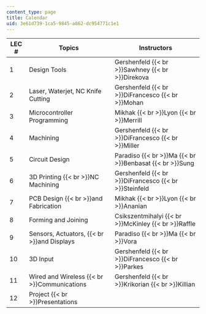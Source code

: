 ```yaml
---
content_type: page
title: Calendar
uid: 3e61d739-1ca5-9845-a862-dc954771c1e1
---
```


| LEC # | Topics | Instructors |
| --- | --- | --- |
| 1 | Design Tools | Gershenfeld  {{< br >}}Sawhney  {{< br >}}Direkova |
| 2 | Laser, Waterjet, NC Knife Cutting | Gershenfeld  {{< br >}}DiFrancesco  {{< br >}}Mohan |
| 3 | Microcontroller Programming | Mikhak  {{< br >}}Lyon  {{< br >}}Merrill |
| 4 | Machining | Gershenfeld  {{< br >}}DiFrancesco  {{< br >}}Miller |
| 5 | Circuit Design | Paradiso  {{< br >}}Ma  {{< br >}}Benbasat  {{< br >}}Sung |
| 6 | 3D Printing  {{< br >}}NC Machining | Gershenfeld  {{< br >}}DiFrancesco  {{< br >}}Steinfeld |
| 7 | PCB Design  {{< br >}}and Fabrication | Mikhak  {{< br >}}Lyon  {{< br >}}Ananian |
| 8 | Forming and Joining | Csikszentmihalyi  {{< br >}}McKinley  {{< br >}}Raffle |
| 9 | Sensors, Actuators,  {{< br >}}and Displays | Paradiso  {{< br >}}Ma  {{< br >}}Vora |
| 10 | 3D Input | Gershenfeld  {{< br >}}DiFrancesco  {{< br >}}Parkes |
| 11 | Wired and Wireless  {{< br >}}Communications | Gershenfeld  {{< br >}}Krikorian  {{< br >}}Killian |
| 12 | Project  {{< br >}}Presentations |